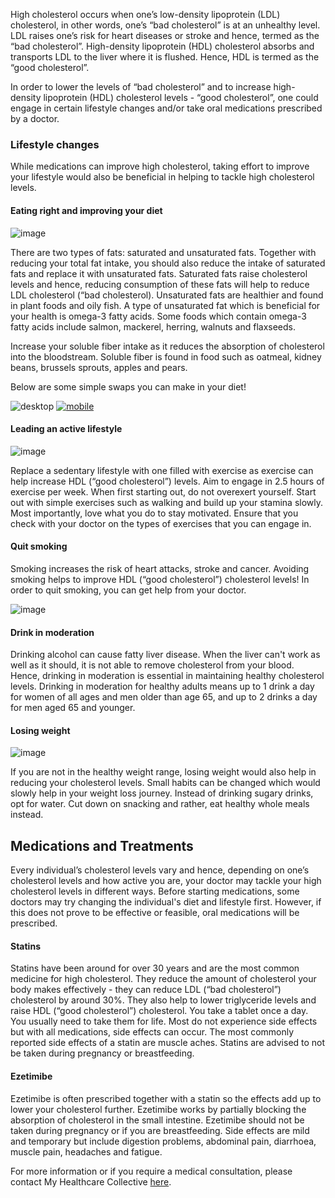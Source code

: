 High cholesterol occurs when one’s low-density lipoprotein (LDL) cholesterol, in other words, one’s “bad cholesterol” is at an unhealthy level. LDL raises one’s risk for heart diseases or stroke and hence, termed as the “bad cholesterol”. High-density lipoprotein (HDL) cholesterol absorbs and transports LDL to the liver where it is flushed. Hence, HDL is termed as the “good cholesterol”.

In order to lower the levels of “bad cholesterol” and to increase high-density lipoprotein (HDL) cholesterol levels - “good cholesterol”, one could engage in certain lifestyle changes and/or take oral medications prescribed by a doctor.

### Lifestyle changes

While medications can improve high cholesterol, taking effort to improve your lifestyle would also be beneficial in helping to tackle high cholesterol levels.

#### Eating right and improving your diet

![image](/assets/post-images/Picture4.png#center)

There are two types of fats: saturated and unsaturated fats. Together with reducing your total fat intake, you should also reduce the intake of saturated fats and replace it with unsaturated fats. Saturated fats raise cholesterol levels and hence, reducing consumption of these fats will help to reduce LDL cholesterol (“bad cholesterol). Unsaturated fats are healthier and found in plant foods and oily fish. A type of unsaturated fat which is beneficial for your health is omega-3 fatty acids. Some foods which contain omega-3 fatty acids include salmon, mackerel, herring, walnuts and flaxseeds.

Increase your soluble fiber intake as it reduces the absorption of cholesterol into the bloodstream. Soluble fiber is found in food such as oatmeal, kidney beans, brussels sprouts, apples and pears.

Below are some simple swaps you can make in your diet!

![desktop](/assets/post-images/post1a.png#desktop)
[![mobile](/assets/post-images/post1b.png#mobile)](/assets/post-images/post1b.png)

#### Leading an active lifestyle

![image](/assets/post-images/Picture3.png#center)

Replace a sedentary lifestyle with one filled with exercise as exercise can help increase HDL (“good cholesterol”) levels. Aim to engage in 2.5 hours of exercise per week. When first starting out, do not overexert yourself. Start out with simple exercises such as walking and build up your stamina slowly. Most importantly, love what you do to stay motivated. Ensure that you check with your doctor on the types of exercises that you can engage in.

#### Quit smoking

Smoking increases the risk of heart attacks, stroke and cancer. Avoiding smoking helps to improve HDL (“good cholesterol”) cholesterol levels! In order to quit smoking, you can get help from your doctor.

![image](/assets/post-images/Picture2.png#center)

#### Drink in moderation

Drinking alcohol can cause fatty liver disease. When the liver can't work as well as it should, it is not able to remove cholesterol from your blood. Hence, drinking in moderation is essential in maintaining healthy cholesterol levels. Drinking in moderation for healthy adults means up to 1 drink a day for women of all ages and men older than age 65, and up to 2 drinks a day for men aged 65 and younger.

#### Losing weight

![image](/assets/post-images/Picture1.png#center)

If you are not in the healthy weight range, losing weight would also help in reducing your cholesterol levels. Small habits can be changed which would slowly help in your weight loss journey. Instead of drinking sugary drinks, opt for water. Cut down on snacking and rather, eat healthy whole meals instead.

## Medications and Treatments

Every individual’s cholesterol levels vary and hence, depending on one’s cholesterol levels and how active you are, your doctor may tackle your high cholesterol levels in different ways. Before starting medications, some doctors may try changing the individual's diet and lifestyle first. However, if this does not prove to be effective or feasible, oral medications will be prescribed.

#### Statins

Statins have been around for over 30 years and are the most common medicine for high cholesterol. They reduce the amount of cholesterol your body makes effectively - they can reduce LDL (“bad cholesterol”) cholesterol by around 30%. They also help to lower triglyceride levels and raise HDL (“good cholesterol”) cholesterol. You take a tablet once a day. You usually need to take them for life. Most do not experience side effects but with all medications, side effects can occur. The most commonly reported side effects of a statin are muscle aches. Statins are advised to not be taken during pregnancy or breastfeeding.

#### Ezetimibe

Ezetimibe is often prescribed together with a statin so the effects add up to lower your cholesterol further. Ezetimibe works by partially blocking the absorption of cholesterol in the small intestine. Ezetimibe should not be taken during pregnancy or if you are breastfeeding. Side effects are mild and temporary but include digestion problems, abdominal pain, diarrhoea, muscle pain, headaches and fatigue.

For more information or if you require a medical consultation, please contact My Healthcare Collective [here](https://www.myhealthcarecollective.com/contact-us).
